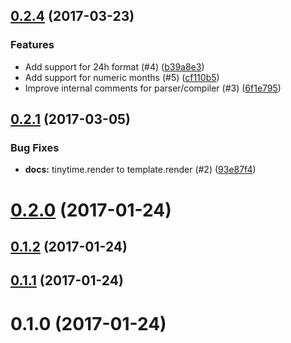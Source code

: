 <a name="0.2.4"></a>
## [0.2.4](https://github.com/aweary/tinytime/compare/v0.2.1...v0.2.4) (2017-03-23)


### Features

* Add support for 24h format (#4) ([b39a8e3](https://github.com/aweary/tinytime/commit/b39a8e3))
* Add support for numeric months (#5) ([cf110b5](https://github.com/aweary/tinytime/commit/cf110b5))
* Improve internal comments for parser/compiler (#3) ([6f1e795](https://github.com/aweary/tinytime/commit/6f1e795))



<a name="0.2.1"></a>
## [0.2.1](https://github.com/aweary/tinytime/compare/v0.2.0...v0.2.1) (2017-03-05)


### Bug Fixes

* **docs:** tinytime.render to template.render (#2) ([93e87f4](https://github.com/aweary/tinytime/commit/93e87f4))



<a name="0.2.0"></a>
# [0.2.0](https://github.com/aweary/tinytime/compare/v0.1.2...v0.2.0) (2017-01-24)



<a name="0.1.2"></a>
## [0.1.2](https://github.com/aweary/tinytime/compare/v0.1.1...v0.1.2) (2017-01-24)



<a name="0.1.1"></a>
## [0.1.1](https://github.com/aweary/tinytime/compare/v0.1.0...v0.1.1) (2017-01-24)



<a name="0.1.0"></a>
# 0.1.0 (2017-01-24)



